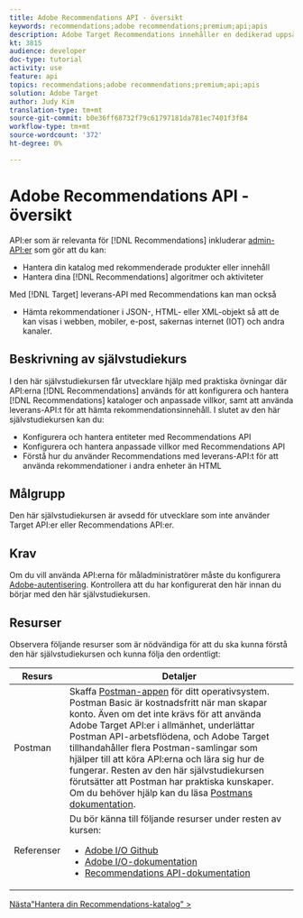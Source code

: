 ```yaml
---
title: Adobe Recommendations API - översikt
keywords: recommendations;adobe recommendations;premium;api;apis
description: Adobe Target Recommendations innehåller en dedikerad uppsättning API:er som gör att du kan hantera din katalog med rekommenderade produkter och/eller innehåll. hantera era rekommendationsalgoritmer och -kampanjer, och leverera rekommendationer i JSON-, HTML- och XML-objekt som ska visas i webben, mobiler, e-post, IOT och andra kanaler.
kt: 3815
audience: developer
doc-type: tutorial
activity: use
feature: api
topics: recommendations;adobe recommendations;premium;api;apis
solution: Adobe Target
author: Judy Kim
translation-type: tm+mt
source-git-commit: b0e36ff68732f79c61797181da781ec7401f3f84
workflow-type: tm+mt
source-wordcount: '372'
ht-degree: 0%

---
```



# Adobe Recommendations API - översikt

API:er som är relevanta för [!DNL Recommendations] inkluderar [admin-API:er](https://docs.adobe.com/content/help/en/target/using/apis/api-overview.html) som gör att du kan:

* Hantera din katalog med rekommenderade produkter eller innehåll
* Hantera dina [!DNL Recommendations] algoritmer och aktiviteter

Med [!DNL Target] leverans-API [](https://docs.adobe.com/content/help/en/target/using/apis/api-overview.html) med Recommendations kan man också

* Hämta rekommendationer i JSON-, HTML- eller XML-objekt så att de kan visas i webben, mobiler, e-post, sakernas internet (IOT) och andra kanaler.

## Beskrivning av självstudiekurs

I den här självstudiekursen får utvecklare hjälp med praktiska övningar där API:erna [!DNL Recommendations] används för att konfigurera och hantera [!DNL Recommendations] kataloger och anpassade villkor, samt att använda leverans-API:t för att hämta rekommendationsinnehåll. I slutet av den här självstudiekursen kan du:

* Konfigurera och hantera entiteter med Recommendations API
* Konfigurera och hantera anpassade villkor med Recommendations API
* Förstå hur du använder Recommendations med leverans-API:t för att använda rekommendationer i andra enheter än HTML

## Målgrupp

Den här självstudiekursen är avsedd för utvecklare som inte använder Target API:er eller Recommendations API:er.

## Krav

Om du vill använda API:erna för måladministratörer måste du konfigurera [Adobe-autentisering](../apis/configure-io-target-integration.md). Kontrollera att du har konfigurerat den här innan du börjar med den här självstudiekursen.

## Resurser

Observera följande resurser som är nödvändiga för att du ska kunna förstå den här självstudiekursen och kunna följa den ordentligt:

| Resurs | Detaljer |
| --- | --- |
| Postman | Skaffa [Postman-appen](https://www.postman.com/downloads/) för ditt operativsystem. Postman Basic är kostnadsfritt när man skapar konto. Även om det inte krävs för att använda Adobe Target API:er i allmänhet, underlättar Postman API-arbetsflödena, och Adobe Target tillhandahåller flera Postman-samlingar som hjälper till att köra API:erna och lära sig hur de fungerar. Resten av den här självstudiekursen förutsätter att Postman har praktiska kunskaper. Om du behöver hjälp kan du läsa [Postmans dokumentation](https://learning.getpostman.com/). |
| Referenser | Du bör känna till följande resurser under resten av kursen:<UL><li>[Adobe I/O Github](https://github.com/adobeio)</li><li>[Adobe I/O-dokumentation](https://developers.adobetarget.com/api/#introduction)</li><li>[Recommendations API-dokumentation](https://developers.adobetarget.com/api/recommendations/)</li></ul> |

[Nästa&quot;Hantera din Recommendations-katalog&quot; >](manage-catalog.md)
